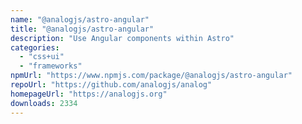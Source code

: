 ```yaml
---
name: "@analogjs/astro-angular"
title: "@analogjs/astro-angular"
description: "Use Angular components within Astro"
categories:
  - "css+ui"
  - "frameworks"
npmUrl: "https://www.npmjs.com/package/@analogjs/astro-angular"
repoUrl: "https://github.com/analogjs/analog"
homepageUrl: "https://analogjs.org"
downloads: 2334
---
```

